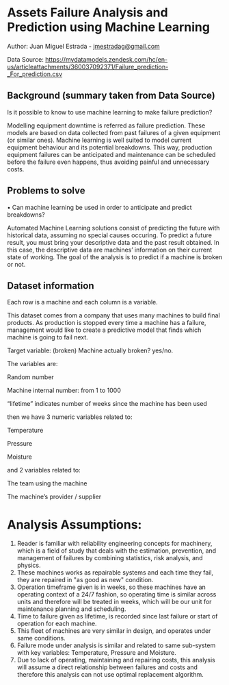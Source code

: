 # Assets Failure Analysis and Prediction using Machine Learning

Author: Juan Miguel Estrada - jmestradag@gmail.com

Data Source: https://mydatamodels.zendesk.com/hc/en-us/articleattachments/360037092371/Failure_prediction-_For_prediction.csv

## Background (summary taken from Data Source)
Is it possible to know to use machine learning to make failure prediction?

Modelling equipment downtime is referred as failure prediction. These models are based on data collected from past failures of a given equipment (or similar ones). Machine learning is well suited to model current equipment behaviour and its potential breakdowns. This way, production equipment failures can be anticipated and maintenance can be scheduled before the failure even happens, thus avoiding painful and unnecessary costs.

## Problems to solve
• Can machine learning be used in order to anticipate and predict breakdowns?

Automated Machine Learning solutions consist of predicting the future with historical data, assuming no special causes occuring. To predict a future result, you must bring your descriptive data and the past result obtained. In this case, the descriptive data are machines’ information on their current state of working. The goal of the analysis is to predict if a machine is broken or not.

## Dataset information
Each row is a machine and each column is a variable.

This dataset comes from a company that uses many machines to build final products. As production is stopped every time a machine has a failure, management would like to create a predictive model that finds which machine is going to fail next.

Target variable: (broken) Machine actually broken? yes/no.

The variables are:

Random number

Machine internal number: from 1 to 1000

“lifetime” indicates number of weeks since the machine has been used

then we have 3 numeric variables related to:

Temperature

Pressure

Moisture

and 2 variables related to:

The team using the machine

The machine’s provider / supplier






# Analysis Assumptions:
1. Reader is familiar with reliability engineering concepts for machinery, which is a field of study that deals with the estimation, prevention, and management of failures by combining statistics, risk analysis, and physics.
2. These machines works as repairable systems and each time they fail, they are repaired in "as good as new" condition.
3. Operation timeframe given is in weeks, so these machines have an operating context of a 24/7 fashion, so operating time is similar across units and therefore will be treated in weeks, which will be our unit for maintenance planning and scheduling.
4. Time to failure given as lifetime, is recorded since last failure or start of operation for each machine.
5. This fleet of machines are very similar in design, and operates under same conditions.
6. Failure mode under analysis is similar and related to same sub-system with key variables: Temperature, Pressure and Moisture.
7. Due to lack of operating, maintaining and repairing costs, this analysis will assume a direct relationship between failures and costs and therefore this analysis can not use optimal replacement algorithm.
